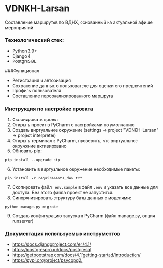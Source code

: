 # VDNKH-Larsan
Составление маршрутов по ВДНХ, основанный на актуальной афише мероприятий

### Технологический стек:
- Python 3.9+
- Django 4
- PostgreSQL

###Функционал
- Регистрация и авторизация
- Сохранение данных о пользователе для оценки его предпочтений
- Профиль пользователя
- Составление персонализированного маршрута


### Инструкция по настройке проекта
1. Склонировать проект
2. Открыть проект в PyCharm с настройками по умолчанию
3. Создать виртуальное окружение (settings -> project "VDNKH-Larsan" -> project interpreter)
4. Открыть терминал в PyCharm, проверить, что виртуальное окружение активировано
5. Обновить pip:
```commandline
pip install --upgrade pip
```
6. Установить в виртуальное окружение необходимые пакеты:
```
pip install -r requirements_dev.txt
```
7. Скопировать файл `.env.sample` в файл `.env` и указать все данные для доступа. Без этого файла проект не запустится.
8. Синхронизировать структуру базы данных с моделями:
```
python manage.py migrate
```
9. Создать конфигурацию запуска в PyCharm (файл manage.py, опция runserver)

### Документация используемых инструментов

- https://docs.djangoproject.com/en/4.1/
- https://postgrespro.ru/docs/postgresql
- https://getbootstrap.com/docs/4.1/getting-started/introduction/
- https://pypi.org/project/psycopg2/